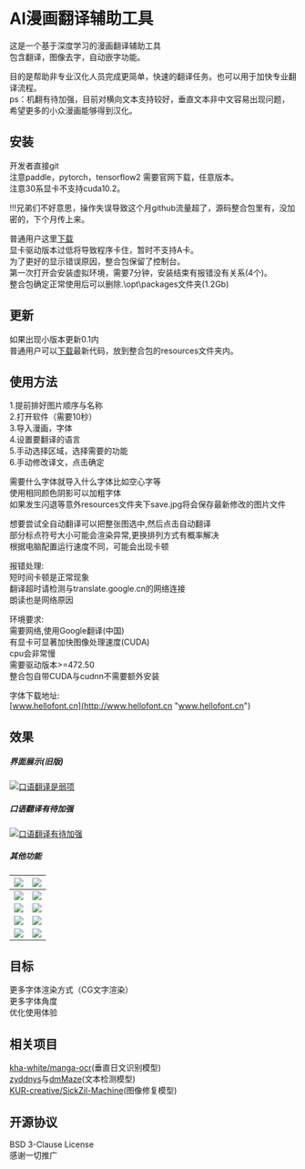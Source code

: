 # AI漫画翻译辅助工具
这是一个基于深度学习的漫画翻译辅助工具  
包含翻译，图像去字，自动嵌字功能。

目的是帮助非专业汉化人员完成更简单，快速的翻译任务。也可以用于加快专业翻译流程。  
ps：机翻有待加强，目前对横向文本支持较好，垂直文本非中文容易出现问题，希望更多的小众漫画能够得到汉化。
## 安装
开发者直接git  
注意paddle，pytorch，tensorflow2 需要官网下载，任意版本。    
注意30系显卡不支持cuda10.2。
  
!!!兄弟们不好意思，操作失误导致这个月github流量超了，源码整合包里有，没加密的，下个月传上来。  
  
普通用户这里[下载](https://github.com/jtl1207/comic-translation/releases "下载")   
显卡驱动版本过低将导致程序卡住，暂时不支持A卡。  
为了更好的显示错误原因，整合包保留了控制台。  
第一次打开会安装虚拟环境，需要7分钟，安装结束有报错没有关系(4个)。  
整合包确定正常使用后可以删除.\opt\packages文件夹(1.2Gb)
## 更新
如果出现小版本更新0.1内  
普通用户可以[下载](https://github.com/jtl1207/comic-translation/archive/refs/heads/main.zip )最新代码，放到整合包的resources文件夹内。
## 使用方法
1.提前排好图片顺序与名称  
2.打开软件（需要10秒）  
3.导入漫画，字体  
4.设置要翻译的语言  
5.手动选择区域，选择需要的功能  
6.手动修改译文，点击确定  
  
需要什么字体就导入什么字体比如空心字等  
使用相同颜色阴影可以加粗字体  
如果发生闪退等意外resources文件夹下save.jpg将会保存最新修改的图片文件  

想要尝试全自动翻译可以把整张图选中,然后点击自动翻译  
部分标点符号大小可能会渲染异常,更换排列方式有概率解决  
根据电脑配置运行速度不同，可能会出现卡顿  
  
报错处理:  
短时间卡顿是正常现象  
翻译超时请检测与translate.google.cn的网络连接  
朗读也是网络原因  
  
环境要求:  
需要网络,使用Google翻译(中国)  
有显卡可显著加快图像处理速度(CUDA)  
cpu会非常慢  
需要驱动版本>=472.50  
整合包自带CUDA与cudnn不需要额外安装  

字体下载地址:  
[www.hellofont.cn](http://www.hellofont.cn "www.hellofont.cn")
## 效果
##### 界面展示(旧版)
[![](https://github.com/jtl1207/comic-translation/blob/main/%E6%B5%8B%E8%AF%95%E5%9B%BE%E7%89%87/3.jpg "口语翻译是弱项")](http://github.com/jtl1207/comic-translation/blob/main/%E6%B5%8B%E8%AF%95%E5%9B%BE%E7%89%87/3.jpg "口语翻译是弱项")  
##### 口语翻译有待加强
[![](https://github.com/jtl1207/comic-translation/blob/main/%E6%B5%8B%E8%AF%95%E5%9B%BE%E7%89%87/2.png "口语翻译有待加强")](https://github.com/jtl1207/comic-translation/blob/main/%E6%B5%8B%E8%AF%95%E5%9B%BE%E7%89%87/2.png "口语翻译有待加强")  
##### 其他功能
|[![](https://github.com/jtl1207/comic-translation/blob/main/%E6%B5%8B%E8%AF%95%E5%9B%BE%E7%89%87/in/1.jpg)](https://github.com/jtl1207/comic-translation/blob/main/%E6%B5%8B%E8%AF%95%E5%9B%BE%E7%89%87/in/1.jpg)   |[![](https://github.com/jtl1207/comic-translation/blob/main/%E6%B5%8B%E8%AF%95%E5%9B%BE%E7%89%87/out/1.jpg)](https://github.com/jtl1207/comic-translation/blob/main/%E6%B5%8B%E8%AF%95%E5%9B%BE%E7%89%87/out/1.jpg)   |
| ------------ | ------------ |
| [![](https://github.com/jtl1207/comic-translation/blob/main/%E6%B5%8B%E8%AF%95%E5%9B%BE%E7%89%87/in/7.jpg)](https://github.com/jtl1207/comic-translation/blob/main/%E6%B5%8B%E8%AF%95%E5%9B%BE%E7%89%87/in/7.jpg)  |  [![](https://github.com/jtl1207/comic-translation/blob/main/%E6%B5%8B%E8%AF%95%E5%9B%BE%E7%89%87/out/7.jpg)](https://github.com/jtl1207/comic-translation/blob/main/%E6%B5%8B%E8%AF%95%E5%9B%BE%E7%89%87/out/7.jpg) |
| [![](https://github.com/jtl1207/comic-translation/blob/main/%E6%B5%8B%E8%AF%95%E5%9B%BE%E7%89%87/in/14.jpg)](https://github.com/jtl1207/comic-translation/blob/main/%E6%B5%8B%E8%AF%95%E5%9B%BE%E7%89%87/in/14.jpg)  |[![](https://github.com/jtl1207/comic-translation/blob/main/%E6%B5%8B%E8%AF%95%E5%9B%BE%E7%89%87/out/11.jpg)](https://github.com/jtl1207/comic-translation/blob/main/%E6%B5%8B%E8%AF%95%E5%9B%BE%E7%89%87/out/11.jpg)   |
| [![](https://github.com/jtl1207/comic-translation/blob/main/%E6%B5%8B%E8%AF%95%E5%9B%BE%E7%89%87/in/12.jpg)](https://github.com/jtl1207/comic-translation/blob/main/%E6%B5%8B%E8%AF%95%E5%9B%BE%E7%89%87/in/12.jpg)  |[![](https://github.com/jtl1207/comic-translation/blob/main/%E6%B5%8B%E8%AF%95%E5%9B%BE%E7%89%87/out/12.jpg)](https://github.com/jtl1207/comic-translation/blob/main/%E6%B5%8B%E8%AF%95%E5%9B%BE%E7%89%87/out/12.jpg)   |
| [![](https://github.com/jtl1207/comic-translation/blob/main/%E6%B5%8B%E8%AF%95%E5%9B%BE%E7%89%87/in/13.jpg)](https://github.com/jtl1207/comic-translation/blob/main/%E6%B5%8B%E8%AF%95%E5%9B%BE%E7%89%87/in/13.jpg)  |[![](https://github.com/jtl1207/comic-translation/blob/main/%E6%B5%8B%E8%AF%95%E5%9B%BE%E7%89%87/out/13.jpg)](https://github.com/jtl1207/comic-translation/blob/main/%E6%B5%8B%E8%AF%95%E5%9B%BE%E7%89%87/out/13.jpg)   |
## 目标
更多字体渲染方式（CG文字渲染）  
更多字体角度  
优化使用体验  
## 相关项目
[kha-white/manga-ocr](https://github.com/kha-white/manga-ocr "kha-white/manga-ocr")(垂直日文识别模型)  
[zyddnys](https://github.com/zyddnys/manga-image-translator)与[dmMaze](https://github.com/dmMaze/comic-text-detector)(文本检测模型)  
[KUR-creative/SickZil-Machine](https://github.com/KUR-creative/SickZil-Machine "KUR-creative/SickZil-Machine")(图像修复模型)
## 开源协议
BSD 3-Clause License  
感谢一切推广
